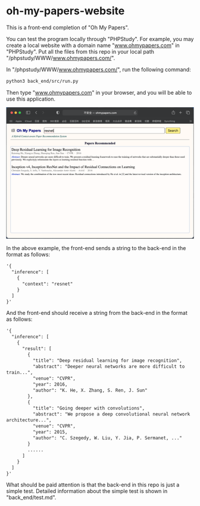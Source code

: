 # oh-my-papers-website

This is a front-end completion of "Oh My Papers".

You can test the program locally through "PHPStudy". For example, you may create a local website with a domain name "www.ohmypapers.com" in "PHPStudy". Put all the files from this repo in your local path "/phpstudy/WWW/www.ohmypapers.com/".

In "/phpstudy/WWW/www.ohmypapers.com/", run the following command:

~~~bash
python3 back_end/src/run.py
~~~

Then type "www.ohmypapers.com" in your browser, and you will be able to use this application.

![img](img/test.png)

In the above example, the front-end sends a string to the back-end in the format as follows:

~~~
'{
  "inference": [
    {
      "context": "resnet"
    }
  ]
}'
~~~

And the front-end should receive a string from the back-end in the format as follows:

~~~
'{
  "inference": [
    {
      "result": [
        {
          "title": "Deep residual learning for image recognition", 
          "abstract": "Deeper neural networks are more difficult to train...", 
          "venue": "CVPR", 
          "year": 2016, 
          "author": "K. He, X. Zhang, S. Ren, J. Sun"
        },
        {
          "title": "Going deeper with convolutions", 
          "abstract": "We propose a deep convolutional neural network architecture...", 
          "venue": "CVPR", 
          "year": 2015, 
          "author": "C. Szegedy, W. Liu, Y. Jia, P. Sermanet, ..."
        }
        ......
      ]
    }
  ]
}'
~~~

What should be paid attention is that the back-end in this repo is just a simple test. Detailed information about the simple test is shown in "back_end/test.md".
